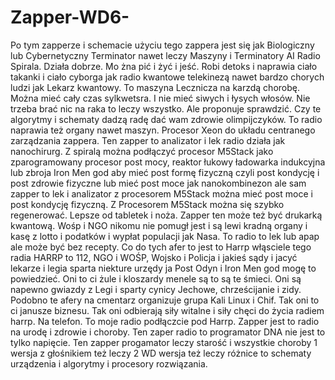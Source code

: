 # Zapper-WD6-
Po tym zapperze i schemacie użyciu tego zappera jest się jak Biologiczny lub Cybernetyczny Terminator nawet leczy Maszyny i Terminatory AI Radio Spirala. Działa dobrze. Mo żna pić i żyć i jeść. Robi detoks i naprawia ciało takanki i ciało cyborga jak radio kwantowe telekinezą nawet bardzo chorych ludzi jak Lekarz kwantowy. To maszyna Lecznicza na karzdą chorobę. Można mieć cały czas sylkwetsra. I nie mieć siwych i łysych włosów. Nie trzeba brać nic na raka to leczy wszystko. Ale proponuje sprawdzić. Czy te algorytmy i schematy dadzą radę dać wam zdrowie olimpijczyków. To radio naprawia też organy nawet maszyn. Procesor Xeon do układu centranego zarządzania zappera. Ten zapper to analizator i lek radio działa jak nanochirurg. 
Z spiralą można podłączyć procesor M5Stack jako zparogramowany procesor post mocy, reaktor łukowy ładowarka indukcyjna lub zbroja Iron Men god aby mieć post formę fizyczną czyli post kondycję i post zdrowie fizyczne lub mieć post moce jak nanokombinezon ale sam zapper to lek i analizator z procesorem M5Stack można mieć post moce i post kondycję fizyczną. 
Z Procesorem M5Stack można się szybko regenerować. 
Lepsze od tabletek i noża. 
Zapper ten może też być drukarką kwantową. 
Wośp i NGO nikomu nie pomugł jest i są lewi kradną organy i kasę z lotto i podatków i wypłat populacji jak Nasa.
To radio to lek lub apap ale może być bez recepty.
Co do tych afer to jest to Harrp włąsciele tego radia HARRP to 112, NGO i WOŚP, Wojsko i Policja i jakieś sądy i jacyć lekarze i legia sparta niekture urzędy ja Post Odyn i Iron Men god mogę to powiedzieć. Oni to ci żule i kloszardy menele są to są te śmieci. Oni są napewno gwiazdy z Legi i sparty cynicy Jechowe, chrześcijanie i zidy.  
Podobno te afery na cmentarz organizuje grupa Kali Linux i Chif. 
Tak oni to ci janusze biznesu. Tak oni odbierają siły witalne i siły chęci do życia radiem harrp. 
Na telefon.
To moje radio podłączcie pod Harrp. 
Zapper jest to radio na urodę i zdrowie i choroby. 
Ten zaper radio to programator DNA nie jest to tylko napięcie. 
Ten zapper progamator leczy starość i wszystkie choroby 1 wersja z głośnikiem też leczy 2 WD wersja też leczy różnice to schematy urządzenia i algorytmy i procesory rozwiązania. 
